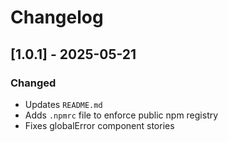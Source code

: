 # Changelog

## [1.0.1] - 2025-05-21

### Changed
- Updates `README.md`
- Adds `.npmrc` file to enforce public npm registry
- Fixes globalError component stories